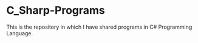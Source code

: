 # C_Sharp-Programs
This is the repository in which I have shared programs in C# Programming Language.
